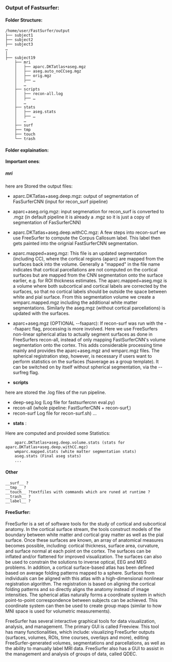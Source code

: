 ### Output of Fastsurfer:

#### Folder Structure:
```
/home/user/FastSurfer/output
├── subject1
├── subject2
├── subject3
…
│
├── subject19
    ├── mri
    │   ├── aparc.DKTatlas+aseg.mgz
    │   ├── aseg.auto_noCCseg.mgz
    │   ├── orig.mgz
    │   ├── …
    │   …
    ├── scripts
    │	├── recon-all.log
    │	├── …
    │	…   
    ├── stats
    │	├── aseg.stats
    │	├── …
    │	…   
    ├── surf
    ├── tmp
    ├── touch
    └── trash
```

#### Folder explaination:
__Important ones__:
##### mri 

here are Stored the output files:

- aparc.DKTatlas+aseg.deep.mgz:
	output of segmentation of FasSurferCNN (input for recon_surf pipeline) 
    		
- aparc+aseg.orig.mgz:
    input segmenation for recon_surf is converted to .mgz (in default pipeline it is already a .mgz so it is just a copy of segmentation of FasSurferCNN) 
    		
- aparc.DKTatlas+aseg.deep.withCC.mgz:
    A few steps into recon-surf we use FreeSurfer to compute the Corpus Callosum label. This label then gets painted into the orignial FastSurferCNN segmentation.
    		
- aparc.mapped+aseg.mgz:
    This file is an updated segmentation (including CC), where the cortical regions (aparc) are mapped from the surfaces back into the volume. Generally a "mapped" in the file name indicates that cortical parcellations are not computed on the cortical surfaces but are mapped from the CNN segmentation onto the surface earlier, e.g. for ROI thickness estimates. The aparc.mapped+aseg.mgz is a volume where both subcortical and cortical labels are corrected by the surfaces, so that no cortical labels should be outside the space between white and pial surface. From this segmentation volume we create a wmparc.mapped.mgz including the additional white matter segmentations. Similarly the aseg.mgz (without cortical parcellations) is updated with the surfaces.
    		
- aparc+aseg.mgz (OPTIONAL --fsaparc):
    			If recon-surf was run with the --fsaparc flag, processing is more involved. Here we use FreeSurfers non-linear spherical atlas to actually segment surfaces as done in FreeSurfers recon-all, instead of only mapping FastSurferCNN's volume segmentation onto the cortex. This adds considerable processing time mainly and provides the aparc+aseg.mgz and wmparc.mgz files. The spherical registration step, however, is necessary if users want to perform statistics on the surfaces (fsaverage as a group template). It can be switched on by itself without spherical segmentation, via the --surfreg flag.
    
* __scripts__ 

here are stored the .log files of the run pipeline.
    
- deep-seg.log (Log file for fastsurfercnn eval.py)
- recon-all (whole pipeline: FastSurferCNN + recon-surf,)
- recon-surf Log file for recon-surf.sh)
    	...
    	
* __stats__ : 

Here are computed and provided some Statistics:
    	
    	aparc.DKTatlas+aseg.deep.volume.stats (stats for aparc.DKTatlas+aseg.deep.withCC.mgz)
    	wmparc.mapped.stats (white matter segmentation stats)
    	aseg.stats (Final aseg stats)
    	...
#### Other
    __surf__ ?
    __tmp__ ?
    __touch__ ?textfiles with commands which are runed at runtime ? 
    __trash__ ?
    __label__ ?

	
#### FreeSurfer:

FreeSurfer is a set of software tools for the study of cortical and subcortical anatomy. In the cortical surface stream, the tools construct models of the boundary between white matter and cortical gray matter as well as the pial surface. Once these surfaces are known, an array of anatomical measures becomes possible, including: cortical thickness, surface area, curvature, and surface normal at each point on the cortex. The surfaces can be inflated and/or flattened for improved visualization. The surfaces can also be used to constrain the solutions to inverse optical, EEG and MEG problems. In addition, a cortical surface-based atlas has been defined based on average folding patterns mapped to a sphere. Surfaces from individuals can be aligned with this atlas with a high-dimensional nonlinear registration algorithm. The registration is based on aligning the cortical folding patterns and so directly aligns the anatomy instead of image intensities. The spherical atlas naturally forms a coordinate system in which point-to-point correspondence between subjects can be achieved. This coordinate system can then be used to create group maps (similar to how MNI space is used for volumetric measurements).

FreeSurfer has several interactive graphical tools for data visualization, analysis, and management. The primary GUI is called Freeview. This tool has many functionalities, which include: visualizing FreeSurfer outputs (surfaces, volumes, ROIs, time courses, overlays and more), editing FreeSurfer-generated volumes, segmentations and parcellations, as well as the ability to manually label MRI data. FreeSurfer also has a GUI to assist in the management and analysis of groups of data, called QDEC.


